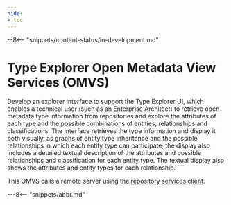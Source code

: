 ```yaml
---
hide:
- toc
---
```


<!-- SPDX-License-Identifier: CC-BY-4.0 -->
<!-- Copyright Contributors to the Egeria project. -->

--8<-- "snippets/content-status/in-development.md"
  
# Type Explorer Open Metadata View Services (OMVS)

Develop an explorer interface to support the Type Explorer UI, which enables a technical user (such as an Enterprise Architect) to 
retrieve open metadata type information from repositories and explore the attributes of each type and the possible combinations of 
entities, relationships and classifications. The interface retrieves the type information and display it both visually, as graphs
of entity type inheritance and the possible relationships in which each entity type can participate; the display also includes a 
detailed textual description of the attributes and possible relationships and classification for each entity type. The textual
display also shows the attributes and entity types for each relationship.

This OMVS calls a remote server using the [repository services client](./services/omrs).

---8<-- "snippets/abbr.md"
